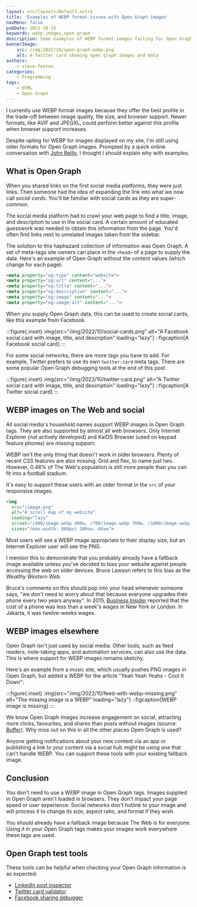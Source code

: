```yaml
---
layout: src/layouts/Default.astro
title: 'Examples of WEBP format issues with Open Graph images'
navMenu: false
pubDate: 2022-10-15
keywords: webp,images,open graph
description: Some examples of WEBP format images failing for Open Graph uses and what to do to fix it.
bannerImage:
    src: /img/2022/10/open-graph-webp.png
    alt: A Twitter card showing open graph images and data
authors:
    - steve-fenton
categories:
    - Programming
tags:
    - HTML
    - Open Graph
---
```


I currently use WEBP format images because they offer the best profile in the trade-off between image quality, file size, and browser support. Newer formats, like AVIF and JPEGXL, could perform better against this profile when browser support increases.

Despite opting for WEBP for images displayed on my site, I'm still using older formats for Open Graph images. Prompted by a quick online conversation with [John Reilly](https://blog.johnnyreilly.com/), I thought I should explain why with examples.

## What is Open Graph

When you shared links on the first social media platforms, they were just links. Then someone had the idea of expanding the link into what we now call *social cards*. You'll be familiar with social cards as they are super-common.

The social media platform had to crawl your web page to find a title, image, and description to use in the social card. A certain amount of educated guesswork was needed to obtain this information from the page. You'd often find links next to unrelated images taken from the sidebar.

The solution to this haphazard collection of information was Open Graph. A set of meta-tags site owners can place in the `<head>` of a page to supply the data. Here's an example of Open Graph without the content values (which change for each page):

```html
<meta property="og:type" content="website">
<meta property="og:url" content="...">
<meta property="og:title" content="...">
<meta property="og:description" content="...">
<meta property="og:image" content="...">
<meta property="og:image:alt" content="...">
```

When you supply Open Graph data, this can be used to create social cards, like this example from Facebook.

:::figure{.inset}
:img{src="/img/2022/10/social-cards.png" alt="A Facebook social card with image, title, and description" loading="lazy"}
::figcaption[A Facebook social card]
:::

For some social networks, there are more tags you have to add. For example, Twitter prefers to use its own `twitter:card` meta tags. There are some popular Open Graph debugging tools at the end of this post.

:::figure{.inset}
:img{src="/img/2022/10/twitter-card.png" alt="A Twitter social card with image, title, and description" loading="lazy"}
::figcaption[A Twitter social card]
:::

## WEBP images on The Web and social

All social media's household names support WEBP images in Open Graph tags. They are also supported by almost all web browsers. Only Internet Explorer (not actively developed) and KaiOS Browser (used on keypad feature phones) are missing support.

WEBP isn't the only thing that doesn't work in older browsers. Plenty of recent CSS features are also missing. Grid and flex, to name just two. However, 0.48% of The Web's population is still more people than you can fit into a football stadium.

It's easy to support these users with an older format in the `src` of your responsive images.

```html
<img
  src="/image.png"
  alt="A scroll map of my website"
  loading="lazy"
  srcset="/400/image.webp 400w, /700/image.webp 700w, /1000/image.webp, 1000w"
  sizes="(max-width: 860px) 100vw, 66vw">
```

Most users will see a WEBP image appropriate to their display size, but an Internet Explorer user will see the PNG.

I mention this to demonstrate that you probably already have a fallback image available unless you've decided to bias your website against people accessing the web on older devices. Bruce Lawson refers to this bias as the <em>Wealthy Western Web</em>.

Bruce's comments on this should pop into your head whenever someone says, "we don't need to worry about that because everyone upgrades their phone every two years anyway". In 2015, [Business Insider](https://www.businessinsider.com/iphone-price-vs-average-hourly-wage-worldwide-2015-9) reported that the cost of a phone was less than a week's wages in New York or London. In Jakarta, it was twelve-weeks wages.

## WEBP images elsewhere

Open Graph isn't just used by social media. Other tools, such as feed readers, note-taking apps, and automation services, can also use the data. This is where support for WEBP images remains sketchy.

Here's an example from a music site, which usually pushes PNG images in Open Graph, but added a WEBP for the article "Yeah Yeah Yeahs - Cool It Down":

:::figure{.inset}
:img{src="/img/2022/10/feed-with-webp-missing.png" alt="The missing image is a WEBP" loading="lazy"}
::figcaption[WEBP image is missing]
:::

We know Open Graph images increase engagement on social, attracting more clicks, favourites, and shares than posts without images (source: [Buffer](https://buffer.com/resources/the-power-of-twitters-new-expanded-images-and-how-to-make-the-most-of-it/)). Why miss out on this in all the other places Open Graph is used?

Anyone getting notifications about your new content via an app or publishing a link to your content via a social hub <em>might</em> be using one that can't handle WEBP. You can support these tools with your existing fallback image.

## Conclusion

You don't need to use a WEBP image in Open Graph tags. Images supplied in Open Graph aren't loaded in browsers. They don't impact your page speed or user experience. Social networks don't hotlink to your image and will process it to change its size, aspect ratio, and format if they wish.

You should already have a fallback image because The Web is for everyone. Using it in your Open Graph tags makes your images work everywhere these tags are used.

## Open Graph test tools

These tools can be helpful when checking your Open Graph information is as expected:

- [LinkedIn post inspector](https://www.linkedin.com/post-inspector/)
- [Twitter card validator](https://cards-dev.twitter.com/validator)
- [Facebook sharing debugger](https://developers.facebook.com/tools/debug/)